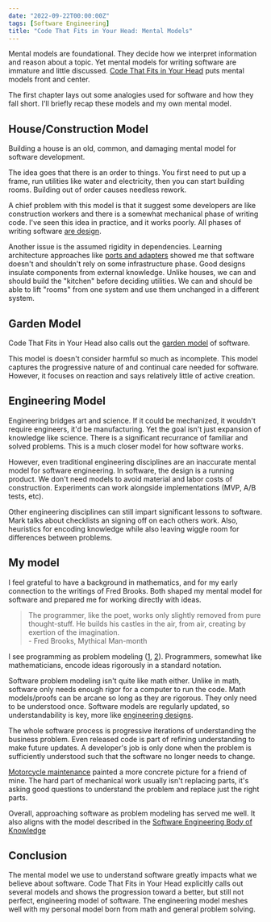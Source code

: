 ```yaml
---
date: "2022-09-22T00:00:00Z"
tags: [Software Engineering]
title: "Code That Fits in Your Head: Mental Models" 
---
```


Mental models are foundational. They decide how we interpret information and reason about a topic. Yet mental models for writing software are immature and little discussed. [Code That Fits in Your Head](https://www.informit.com/store/code-that-fits-in-your-head-heuristics-for-software-9780137464401) puts mental models front and center.
<!--more-->

The first chapter lays out some analogies used for software and how they fall short. I'll briefly recap these models and my own mental model.

## House/Construction Model

Building a house is an old, common, and damaging mental model for software development.

The idea goes that there is an order to things. You first need to put up a frame, run utilities like water and electricity, then you can start building rooms. Building out of order causes needless rework.

A chief problem with this model is that it suggest some developers are like construction workers and there is a somewhat mechanical phase of writing code. I've seen this idea in practice, and it works poorly. All phases of writing software [are design](https://www.developerdotstar.com/mag/articles/reeves_design.html).

Another issue is the assumed rigidity in dependencies. Learning architecture approaches like [ports and adapters](https://blog.ploeh.dk/2013/12/03/layers-onions-ports-adapters-its-all-the-same/) showed me that software doesn't and shouldn't rely on some infrastructure phase. Good designs insulate components from external knowledge. Unlike houses, we can and should build the "kitchen" before deciding utilities. We can and should be able to lift "rooms" from one system and use them unchanged in a different system.

## Garden Model

Code That Fits in Your Head also calls out the [garden model](http://www.growing-object-oriented-software.com/) of software. 

This model is doesn't consider harmful so much as incomplete. This model captures the progressive nature of and continual care needed for software. However, it focuses on reaction and says relatively little of active creation.

## Engineering Model

Engineering bridges art and science. If it could be mechanized, it wouldn't require engineers, it'd be manufacturing. Yet the goal isn't just expansion of knowledge like science. There is a significant recurrance of familiar and solved problems. This is a much closer model for how software works.

However, even traditional engineering disciplines are an inaccurate mental model for software engineering.
In software, the design is a running product. We don't need models to avoid material and labor costs of construction. 
Experiments can work alongside implementations (MVP, A/B tests, etc).

Other engineering disciplines can still impart significant lessons to software. Mark talks about checklists an signing off on each others work. Also, heuristics for encoding knowledge while also leaving wiggle room for differences between problems. 


## My model

I feel grateful to have a background in mathematics, and for my early connection to the writings of Fred Brooks. Both shaped my mental model for software and prepared me for working directly with ideas.

> The programmer, like the poet, works only slightly removed from pure thought-stuff. He builds his castles in the air, from air, creating by exertion of the imagination.  
> \- Fred Brooks, Mythical Man-month

I see programming as problem modeling ([1](../posts/Whats-Your-Duck-V2/2022-06-16-0-Intro.md), [2](../posts/2022-02-18-Programming-is-Problem-Modeling.md)). Programmers, somewhat like mathematicians, encode ideas rigorously in a standard notation. 

Software problem modeling isn't quite like math either. Unlike in math, software only needs enough rigor for a computer to run the code. Math models/proofs can be arcane so long as they are rigorous. They only need to be understood once. Software models are regularly updated, so understandability is key, more like [engineering designs](https://www.developerdotstar.com/mag/articles/reeves_design.html).

The whole software process is progressive iterations of understanding the business problem. Even released code is part of refining understanding to make future updates. A developer's job is only done when the problem is sufficiently understood such that the software no longer needs to change.

[Motorcycle maintenance](https://en.wikipedia.org/wiki/Zen_and_the_Art_of_Motorcycle_Maintenance) painted a more concrete picture for a friend of mine. The hard part of mechanical work usually isn't replacing parts, it's asking good questions to understand the problem and replace just the right parts. 

Overall, approaching software as problem modeling has served me well. It also aligns with the model described in the [Software Engineering Body of Knowledge](../posts/2021-08-13-Swebok-transform-view.md)


## Conclusion

The mental model we use to understand software greatly impacts what we believe about software. Code That Fits in Your Head explicitly calls out several models and shows the progression toward a better, but still not perfect, engineering model of software. The engineering model meshes well with my personal model born from math and general problem solving.

<!-- Write post on -driven development? 
One of my favorite takeaways. I use many drivers but this calls out the idea so clearly. 
Drivers aren't exclusive, not is a specific set currently known to best every other set of drivers. What matters is that you're motivating the code you write from consistent sources

TODO: Find x-driven dev ref in book
List some drivers
- Test Driven
- Behavior Driven 
- Type Driven
- Domain Driven
- cyclomatic complexity

I use most of these approaches in varying situations, and many of them all at once. Using complexity measures as a driver is new to me, and I certainly intent to give it a try
-->